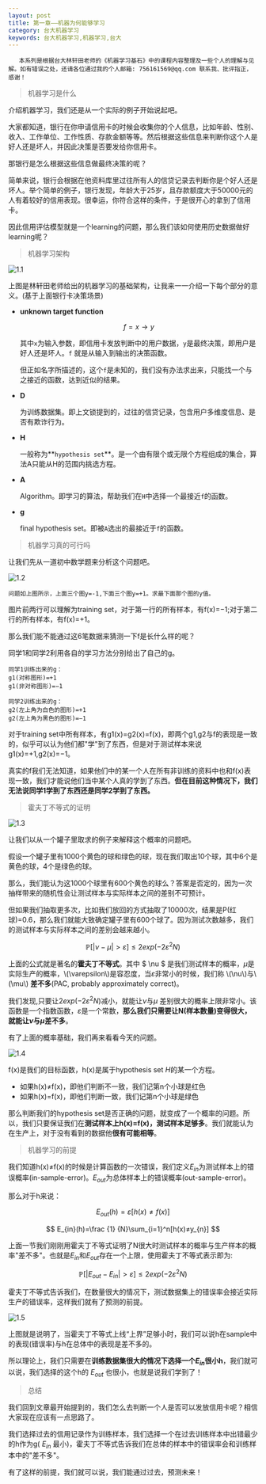 ```yaml
---
layout: post
title: 第一章——机器为何能够学习
category: 台大机器学习
keywords: 台大机器学习,机器学习,台大
---
```


```
   本系列是根据台大林轩田老师的《机器学习基石》中的课程内容整理及一些个人的理解与见解。如有错误之处，还请各位通过我的个人邮箱: 756161569@qq.com 联系我、批评指正，感谢！
```


> 机器学习是什么

介绍机器学习，我们还是从一个实际的例子开始说起吧。

大家都知道，银行在你申请信用卡的时候会收集你的个人信息，比如年龄、性别、收入、工作单位、工作性质、存款金额等等。然后根据这些信息来判断你这个人是好人还是坏人，并因此决策是否要发给你信用卡。

那银行是怎么根据这些信息做最终决策的呢？

简单来说，银行会根据在他资料库里过往所有人的信贷记录去判断你是个好人还是坏人。举个简单的例子，银行发现，年龄大于25岁，且存款额度大于50000元的人有着较好的信用表现。很幸运，你符合这样的条件，于是很开心的拿到了信用卡。

因此信用评估模型就是一个learning的问题，那么我们该如何使用历史数据做好learning呢？

> 机器学习架构

![1.1](https://raw.githubusercontent.com/keepCodingDream/blog.io/master/assets/img/taiwan/1.1.png)

上图是林轩田老师给出的机器学习的基础架构，让我来一一介绍一下每个部分的意义。(基于上面银行卡决策场景)

* **unknown target function**


 	$$
		f = x \rightarrow y
	$$
	   
   其中`x`为输入参数，即信用卡发放判断中的用户数据，`y`是最终决策，即用户是好人还是坏人。`f` 就是从输入到输出的决策函数。
   
   但正如名字所描述的，这个`f`是未知的，我们没有办法求出来，只能找一个与之接近的函数，达到近似的结果。
   
* **D**

  为训练数据集。即上文锁提到的，过往的信贷记录，包含用户多维度信息、是否有欺诈行为。
  
* **H**


  	一般称为**`hypothesis set`**。是一个由有限个或无限个方程组成的集合，算法A只能从H的范围内挑选方程。
  	
* **A**


  Algorithm。即学习的算法，帮助我们在`H`中选择一个最接近`f`的函数。
  
* **g**

  final hypothesis set。即被`A`选出的最接近于`f`的函数。
  
  
> 机器学习真的可行吗

让我们先从一道初中数学题来分析这个问题吧。

![1.2](https://raw.githubusercontent.com/keepCodingDream/blog.io/master/assets/img/taiwan/1.2.png)

```	
问题如上图所示，上面三个图y=-1,下面三个图y=+1。求最下面那个图的y值。
```

图片前两行可以理解为training set，对于第一行的所有样本，有f(x)=−1;对于第二行的所有样本，有f(x)=+1。

那么我们能不能通过这6笔数据来猜测一下f是长什么样的呢？

同学1和同学2利用各自的学习方法分别给出了自己的g。

```
同学1训练出来的g：
g1(对称图形)=+1
g1(非对称图形)=−1

同学2训练出来的g：
g2(左上角为白色的图形)=+1
g2(左上角为黑色的图形)=−1
```

对于training set中所有样本，有g1(x)=g2(x)=f(x)，即两个g1,g2与f的表现是一致的，似乎可以认为他们都"学"到了东西，但是对于测试样本来说g1(x)=+1,g2(x)=−1。

真实的f我们无法知道，如果他们中的某一个人在所有非训练的资料中也和f(x)表现一致，我们才能说他们当中某个人真的学到了东西。**但在目前这种情况下，我们无法说同学1学到了东西还是同学2学到了东西。**

> 霍夫丁不等式的证明

![1.3](https://raw.githubusercontent.com/keepCodingDream/blog.io/master/assets/img/taiwan/1.3.png)

让我们以从一个罐子里取求的例子来解释这个概率的问题吧。

假设一个罐子里有1000个黄色的球和绿色的球，现在我们取出10个球，其中6个是黄色的球，4个是绿色的球。

那么，我们能认为这1000个球里有600个黄色的球么？答案是否定的，因为一次抽样带来的随机性会让测试样本与实际样本之间的差别不可预计。

但如果我们抽取更多次，比如我们放回的方式抽取了10000次，结果是P(红球)=0.6，那么我们就能大致确定罐子里有600个球了。因为测试次数越多，我们的测试样本与实际样本之间的差别会越来越小。

$$
		        \mathbb{P}[|\nu-\mu|>\varepsilon] \leq 2exp(−2\varepsilon^{2}N)
$$

上面的公式就是著名的**霍夫丁不等式**。其中 $ \nu $ 是我们测试样本的概率，$\mu$是实际生产的概率，\\(\varepsilon\\)是容忍度，当$\varepsilon$非常小的时候，我们称 \\(\nu\\)与\\(\mu\\) **差不多**(PAC, probably approximately correct)。

我们发现,只要让$2exp(−2\varepsilon^{2}N)$减小，就能让$\nu$与$\mu$ 差别很大的概率上限非常小。该函数是一个指数函数，$\varepsilon$是一个常数，**那么我们只需要让N(样本数量)变得很大，就能让$\nu$与$\mu$差不多**。


有了上面的概率基础，我们再来看看今天的问题。

![1.4](https://raw.githubusercontent.com/keepCodingDream/blog.io/master/assets/img/taiwan/1.4.png)

f(x)是我们的目标函数，h(x)是属于hypothesis set $H$的某一个方程。


* 如果h(x)≠f(x)，即他们判断不一致，我们记第n个小球是红色
* 如果h(x)=f(x)，即他们判断一致，我们记第n个小球是绿色

那么判断我们的hypothesis set是否正确的问题，就变成了一个概率的问题。所以，我们只要保证我们在**测试样本上h(x)=f(x)，测试样本足够多**。我们就能认为在生产上，对于没有看到的数据他**很有可能相等**。


> 机器学习的前提

我们知道h(x)≠f(x)的时候是计算函数的一次错误，我们定义$E_{in}$为测试样本上的错误概率(in-sample-error)。$E_{out}$为总体样本上的错误概率(out-sample-error)。

那么对于h来说：

$$ 
    E_{out}(h)=\varepsilon[h(x)≠f(x)]
$$
 
$$
   E_{in}(h)=\frac {1} {N}\sum_{i=1}^n[h(x)≠y_{n}]
$$
 
 
上面一节我们刚刚用霍夫丁不等式证明了N很大时测试样本的概率与生产样本的概率"差不多"。也就是$E_{in}$和$E_{out}$存在一个上限，使用霍夫丁不等式表示即为:

$$
 \mathbb{P}[|E_{out}-E_{in}|>\varepsilon] \leq 2exp(−2\varepsilon^{2}N)
$$

霍夫丁不等式告诉我们，在数量很大的情况下，测试数据集上的错误率会接近实际生产的错误率，这样我们就有了预测的前提。

![1.5](https://raw.githubusercontent.com/keepCodingDream/blog.io/master/assets/img/taiwan/1.5.png)

上图就是说明了，当霍夫丁不等式上线“上界”足够小时，我们可以说h在sample中的表现(错误率)与h在总体中的表现是差不多的。

所以理论上，我们只需要在**训练数据集很大的情况下选择一个$E_{in}$很小h**，我们就可以说，我们选择的这个h的 $E_{out}$ 也很小，也就是说我们学到了！

> 总结

我们回到文章最开始提到的，我们怎么去判断一个人是否可以发放信用卡呢？相信大家现在应该有一点思路了。

我们选择过去的信用记录作为训练样本，我们选择一个在过去训练样本中出错最少的h作为g( $E_{in}$ 最小)，霍夫丁不等式告诉我们在总体的样本中的错误率会和训练样本中的"差不多"。

有了这样的前提，我们就可以说，我们能通过过去，预测未来！

